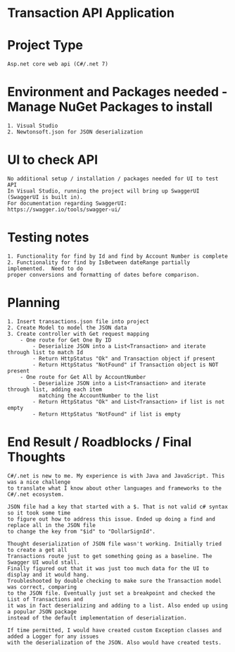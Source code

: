 # Transaction API Application


# Project Type
	Asp.net core web api (C#/.net 7)

# Environment and Packages needed - Manage NuGet Packages to install
	1. Visual Studio
	2. Newtonsoft.json for JSON deserialization

# UI to check API
	No additional setup / installation / packages needed for UI to test API
	In Visual Studio, running the project will bring up SwaggerUI (SwaggerUI is built in).
	For documentation regarding SwaggerUI: https://swagger.io/tools/swagger-ui/

# Testing notes
	1. Functionality for find by Id and find by Account Number is complete
	2. Functionality for find by IsBetween dateRange partially implemented.  Need to do
	proper conversions and formatting of dates before comparison.

# Planning
	1. Insert transactions.json file into project
	2. Create Model to model the JSON data
	3. Create controller with Get request mapping
		- One route for Get One By ID
			- Deserialize JSON into a List<Transaction> and iterate through list to match Id
			- Return HttpStatus "Ok" and Transaction object if present
			- Return HttpStatus "NotFound" if Transaction object is NOT present
		- One route for Get All by AccountNumber
			- Deserialize JSON into a List<Transaction> and iterate through list, adding each item 
			  matching the AccountNumber to the list
			- Return HttpStatus "Ok" and List<Transaction> if list is not empty
			- Return HttpStatus "NotFound" if list is empty

# End Result / Roadblocks / Final Thoughts
	C#/.net is new to me. My experience is with Java and JavaScript. This was a nice challenge
	to translate what I know about other languages and frameworks to the C#/.net ecosystem.

	JSON file had a key that started with a $. That is not valid c# syntax so it took some time
	to figure out how to address this issue. Ended up doing a find and replace all in the JSON file
	to change the key from "$id" to "DollarSignId".

	Thought deserialization of JSON file wasn't working. Initially tried to create a get all
	Transactions route just to get something going as a baseline. The Swagger UI would stall.
	Finally figured out that it was just too much data for the UI to display and it would hang.
	Troubleshooted by double checking to make sure the Transaction model was correct, comparing
	to the JSON file. Eventually just set a breakpoint and checked the List of Transactions and
	it was in fact deserializing and adding to a list. Also ended up using a popular JSON package
	instead of the default implementation of deserialization.

	If time permitted, I would have created custom Exception classes and added a Logger for any issues
	with the deserialization of the JSON. Also would have created tests.
